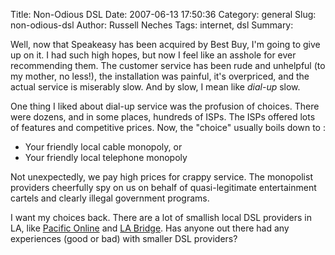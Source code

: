 Title: Non-Odious DSL
Date: 2007-06-13 17:50:36
Category: general
Slug: non-odious-dsl
Author: Russell Neches
Tags: internet, dsl
Summary: 


Well, now that Speakeasy has been acquired by Best Buy, I'm going to
give up on it. I had such high hopes, but now I feel like an asshole for
ever recommending them. The customer service has been rude and unhelpful
(to my mother, no less!), the installation was painful, it's overpriced,
and the actual service is miserably slow. And by slow, I mean like
*dial-up* slow.

One thing I liked about dial-up service was the profusion of choices.
There were dozens, and in some places, hundreds of ISPs. The ISPs
offered lots of features and competitive prices. Now, the "choice"
usually boils down to :

-   Your friendly local cable monopoly, or
-   Your friendly local telephone monopoly

Not unexpectedly, we pay high prices for crappy service. The monopolist
providers cheerfully spy on us on behalf of quasi-legitimate
entertainment cartels and clearly illegal government programs.

I want my choices back. There are a lot of smallish local DSL providers
in LA, like [Pacific Online](http://www.pon.net) and [LA
Bridge](http://www.labridge.com). Has anyone out there had any
experiences (good or bad) with smaller DSL providers?
